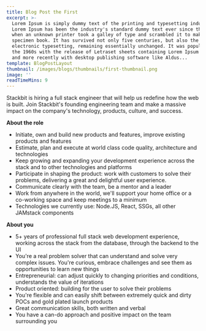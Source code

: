 ```yaml
---
title: Blog Post the First
excerpt: >-
  Lorem Ipsum is simply dummy text of the printing and typesetting industry.
  Lorem Ipsum has been the industry's standard dummy text ever since the 1500s,
  when an unknown printer took a galley of type and scrambled it to make a type
  specimen book. It has survived not only five centuries, but also the leap into
  electronic typesetting, remaining essentially unchanged. It was popularised in
  the 1960s with the release of Letraset sheets containing Lorem Ipsum passages,
  and more recently with desktop publishing software like Aldus...
template: BlogPostLayout
thumbnail: /images/blogs/thumbnails/first-thumbnail.png
image: ''
readTimeMins: 9
---
```


Stackbit is hiring a full stack engineer that will help us redefine how the web is built. Join Stackbit's founding engineering team and make a massive impact on the company's technology, products, culture, and success.

**About the role**

- Initiate, own and build new products and features, improve existing products and features
- Estimate, plan and execute at world class code quality, architecture and technologies
- Keep growing and expanding your development experience across the stack and to other technologies and platforms
- Participate in shaping the product: work with customers to solve their problems, delivering a great and delightful user experience.
- Communicate clearly with the team, be a mentor and a leader
- Work from anywhere in the world, we'll support your home office or a co-working space and keep meetings to a minimum
- Technologies we currently use: Node.JS, React, SSGs, all other JAMstack components

**About you**

- 5+ years of professional full stack web development experience, working across the stack from the database, through the backend to the UI
- You're a real problem solver that can understand and solve very complex issues. You're curious, embrace challenges and see them as opportunities to learn new things
- Entrepreneurial: can adjust quickly to changing priorities and conditions, understands the value of iterations
- Product oriented: building for the user to solve their problems
- You're flexible and can easily shift between extremely quick and dirty POCs and gold plated launch products
- Great communication skills, both written and verbal
- You have a can-do approach and positive impact on the team surrounding you




